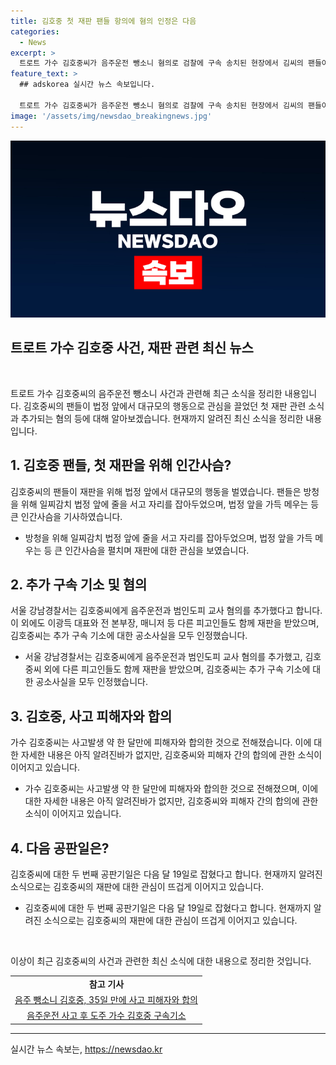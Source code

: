 ```yaml
---
title: 김호중 첫 재판 팬들 항의에 혐의 인정은 다음
categories:
  - News
excerpt: >
  트로트 가수 김호중씨가 음주운전 뺑소니 혐의로 검찰에 구속 송치된 현장에서 김씨의 팬들이 방청을 위해 줄을 서고 자리를 잡는 등 관심을 끌었다. 김씨는 검은 정장을 차려 입고 법정에 나서며, 재판에서는 공소사실을 인정하는지 부인하는지 진술할 예정이다. 또한, 피고인들 중 일부는 공소사실을 모두 인정했으며, 김씨의 두 번째 공판기일은 다음 달 19일로 예정되어 있다. 또한, 경찰은 김씨에게 음주운전과 범인도피 교사 혐의를 추가했다.
feature_text: >
  ## adskorea 실시간 뉴스 속보입니다.

  트로트 가수 김호중씨가 음주운전 뺑소니 혐의로 검찰에 구속 송치된 현장에서 김씨의 팬들이 방청을 위해 줄을 서고 자리를 잡는 등 관심을 끌었다. 김씨는 검은 정장을 차려 입고 법정에 나서며, 재판에서는 공소사실을 인정하는지 부인하는지 진술할 예정이다. 또한, 피고인들 중 일부는 공소사실을 모두 인정했으며, 김씨의 두 번째 공판기일은 다음 달 19일로 예정되어 있다. 또한, 경찰은 김씨에게 음주운전과 범인도피 교사 혐의를 추가했다.
image: '/assets/img/newsdao_breakingnews.jpg'
---
```


<p><img src="/assets/img/newsdao_breakingnews.jpg" alt="adskorea 속보" /></p>

<h2 data-ke-size="size26"><b>트로트 가수 김호중 사건, 재판 관련 최신 뉴스</b></h2>

<p data-ke-size="size16">&nbsp;</p>

<p data-ke-size="size16">트로트 가수 김호중씨의 음주운전 뺑소니 사건과 관련해 최근 소식을 정리한 내용입니다. 김호중씨의 팬들이 법정 앞에서 대규모의 행동으로 관심을 끌었던 첫 재판 관련 소식과 추가되는 혐의 등에 대해 알아보겠습니다. 현재까지 알려진 최신 소식을 정리한 내용입니다.</p>

<h2 data-ke-size="size24">1. 김호중 팬들, 첫 재판을 위해 인간사슴?</h2>

<p data-ke-size="size16">김호중씨의 팬들이 재판을 위해 법정 앞에서 대규모의 행동을 벌였습니다. 팬들은 방청을 위해 일찌감치 법정 앞에 줄을 서고 자리를 잡아두었으며, 법정 앞을 가득 메우는 등 큰 인간사슴을 기사하였습니다.</p>

<ul>
    <li>방청을 위해 일찌감치 법정 앞에 줄을 서고 자리를 잡아두었으며, 법정 앞을 가득 메우는 등 큰 인간사슴을 펼치며 재판에 대한 관심을 보였습니다.</li>
</ul>

<h2 data-ke-size="size24">2. 추가 구속 기소 및 혐의</h2>

<p data-ke-size="size16">서울 강남경찰서는 김호중씨에게 음주운전과 범인도피 교사 혐의를 추가했다고 합니다. 이 외에도 이광득 대표와 전 본부장, 매니저 등 다른 피고인들도 함께 재판을 받았으며, 김호중씨는 추가 구속 기소에 대한 공소사실을 모두 인정했습니다.</p>

<ul>
    <li>서울 강남경찰서는 김호중씨에게 음주운전과 범인도피 교사 혐의를 추가했고, 김호중씨 외에 다른 피고인들도 함께 재판을 받았으며, 김호중씨는 추가 구속 기소에 대한 공소사실을 모두 인정했습니다.</li>
</ul>

<h2 data-ke-size="size24">3. 김호중, 사고 피해자와 합의</h2>

<p data-ke-size="size16">가수 김호중씨는 사고발생 약 한 달만에 피해자와 합의한 것으로 전해졌습니다. 이에 대한 자세한 내용은 아직 알려진바가 없지만, 김호중씨와 피해자 간의 합의에 관한 소식이 이어지고 있습니다.</p>

<ul>
    <li>가수 김호중씨는 사고발생 약 한 달만에 피해자와 합의한 것으로 전해졌으며, 이에 대한 자세한 내용은 아직 알려진바가 없지만, 김호중씨와 피해자 간의 합의에 관한 소식이 이어지고 있습니다.</li>
</ul>

<h2 data-ke-size="size24">4. 다음 공판일은?</h2>

<p data-ke-size="size16">김호중씨에 대한 두 번째 공판기일은 다음 달 19일로 잡혔다고 합니다. 현재까지 알려진 소식으로는 김호중씨의 재판에 대한 관심이 뜨겁게 이어지고 있습니다.</p>

<ul>
    <li>김호중씨에 대한 두 번째 공판기일은 다음 달 19일로 잡혔다고 합니다. 현재까지 알려진 소식으로는 김호중씨의 재판에 대한 관심이 뜨겁게 이어지고 있습니다.</li>
</ul>

<p data-ke-size="size16">&nbsp;</p>

<p data-ke-size="size16">이상이 최근 김호중씨의 사건과 관련한 최신 소식에 대한 내용으로 정리한 것입니다.</p>

<table>
    <tbody>
        <tr>
            <td style="text-align: center; height: 17px;"><b>참고 기사</b></td>
        </tr>
        <tr>
            <td style="text-align: center; height: 17px;"><a href="https://www.khan.co.kr/national/incident/article/202405301940001">음주 뺑소니 김호중, 35일 만에 사고 피해자와 합의</a></td>
        </tr>
        <tr>
            <td style="text-align: center; height: 17px;"><a href="https://www.khan.co.kr/national/incident/article/202406152050001">음주운전 사고 후 도주 가수 김호중 구속기소</a></td>
        </tr>
    </tbody>
</table>

<p><hr></p>
실시간 뉴스 속보는, <a href="https://newsdao.kr" rel="dofollow">https://newsdao.kr</a>


